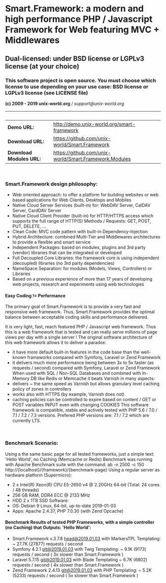 # Smart.Framework: a modern and high performance PHP / Javascript Framework for Web featuring MVC + Middlewares
## Dual-licensed: under BSD license or LGPLv3 license (at your choice)
### This software project is open source. You must choose which license to use depending on your use case: BSD license or LGPLv3 license (see LICENSE file)
<b>(c) 2009 - 2019 unix-world.org</b> / <i>support&#64;unix-world.org</i>

 &nbsp; | &nbsp;
------------- | -------------
 **Demo URL:** | <a href="http://demo.unix-world.org/smart-framework/" target="_blank">http://demo.unix-world.org/smart-framework</a>
 **Download URL:** | <a href="https://github.com/unix-world/Smart.Framework" target="_blank">https://github.com/unix-world/Smart.Framework</a>
 **Download Modules URL:** | <a href="https://github.com/unix-world/Smart.Framework.Modules" target="_blank">https://github.com/unix-world/Smart.Framework.Modules</a>

<br>

### Smart.Framework design philosophy:
* Web oriented approach: to offer a platform for building websites or web based applications for Web Clients, Desktops and Mobiles
* Native Cloud Server Services (built-in) for: WebDAV Server, CalDAV Server, CardDAV Server
* Native Cloud Client Provider (built-in) for HTTP/HTTPS access which supports the full range of HTTP(S) Methods / Requests: GET, POST, PUT, DELETE, ...
* Clean Code: MVC code pattern with built-in Dependency-Injection
* Hybrid Architecture: combined Multi-Tier and Middlewares architectures to provide a flexible and smart service
* Independent Packages: based on modules, plugins and 3rd party (vendor) libraries that can be integrated or developed
* Full Decoupled Core Libraries: the framework core is using independent (decoupled) libraries (no 3rd party dependencies)
* NameSpace Separation: for modules (Models, Views, Controllers) or Libraries
* Based on a previous experience of more than 17 years of developing web projects, research and experiments using web technologies

#### Easy Coding != Performance
The primary goal of Smart.Framework is to provide a very fast and responsive web framework.
Thus, Smart.Framework provides the optimal balance between acceptable coding skills and performance delivered.

It is very light, fast, reach featured PHP / Javascript web framework.
Thus this is a web framework that is tested and can really serve millions of page views per day with a single server !
The original software architecture of this web framework allows it to deliver a paradox:
* it have more default built-in features in the code base than the well-known frameworks compared with Symfony, Laravel or Zend Framework
* it delivers much more performance being between 3x to 5x faster (as requests / second) compared with Symfony, Laravel or Zend Framework
When used with SQL / Non-SQL Databases and combined with In-Memory DB like Redis or Memcache it beats Varnish in many aspects:
* delivers ~ the same speed as Varnish but allows granulary level caching policy of zones in controllers
* works also with HTTPS (by example, Varnish does not)
* caching policies can be controlled to expire based on content / GET or POST variables INPUT even with changing COOKIES
This software framework is compatible, stable and actively tested with PHP 5.6 / 7.0 / 7.1 / 7.2 / 7.3 versions.
Prefered PHP versions are: 7.1 / 7.2 which are currently LTS.
<br>

### Benchmark Scenario:
Using a the same basic page for all tested frameworks, just a simple text: 'Hello World', no Caching (Memcache or Redis)
Benchmark was running with Apache Benchmark suite with the command:
ab -n 2500 -c 150 http://{localhost}/{framework}/{benchmark-page}
Using a regular server as hardware platform (Supermicro):
* 2 x Intel(R) Xeon(R) CPU E5-2650 v4 @ 2.20GHz 64-bit (Total: 24 cores / 48 threads)
* 256 GB RAM, DDR4 ECC @ 2133 MHz
* HDD 2 x 1TB SSD
Software:
* OS: Debian 9 Linux, 64-bit, up-to-date 2019-01-03
* Apps: Apache 2.4.37, PHP 7.0.30 (with Zend Opcache)

#### Benchmark Results of tested PHP Frameworks, with a simple controller (no Caching) that Outputs: 'Hello World':
* Smart.Framework v.3.7.8 head@2019.01.03 with MarkersTPL Templating: ~ 27.7K (27877) requests / second
* Symfony 4.2.1 git@2019.01.03 with Twig Templating: ~ 9.1K (9173) requests / second ( 3x slower than Smart.Framework )
* Laravel 5.7.15 git@2019.01.03 with Blade Templating ~ 6.7K (6802) requests / second ( 4x slower than Smart.Framework )
* Zend Framework 2.4.13 git@2019.01.03 with PHP Templating: ~ 5.2K (5233) requests / second ( 5x slower than Smart.Framework )
